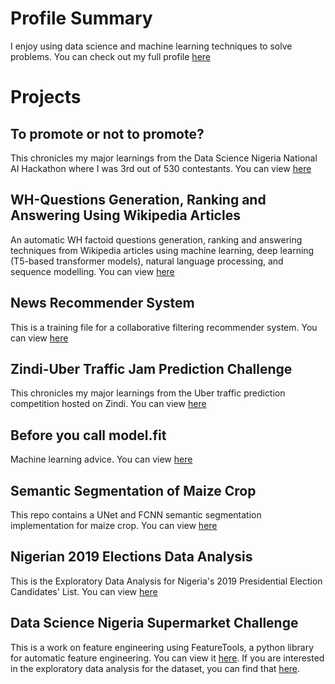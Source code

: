 # Profile Summary
I enjoy using data science and machine learning techniques to solve problems. You can check out my full profile [here](https://dehbaiyor.github.io/Profile/)

# Projects
## To promote or not to promote?
This chronicles my major learnings from the Data Science Nigeria National AI Hackathon where I was 3rd out of 530 contestants.
You can view [here](https://dehbaiyor.github.io/PromotionPrediction)

## WH-Questions Generation, Ranking and Answering Using Wikipedia Articles
An automatic WH factoid questions generation, ranking and answering techniques from Wikipedia articles using machine learning, deep learning (T5-based transformer models), natural language processing, and sequence modelling.
You can view [here](https://dehbaiyor.github.io/WH-QG-QA/)

## News Recommender System
This is a training file for a collaborative filtering recommender system. You can view [here](https://dehbaiyor.github.io/RecommenderSystem)

## Zindi-Uber Traffic Jam Prediction Challenge
This chronicles my major learnings from the Uber traffic prediction competition hosted on Zindi.
You can view [here](https://dehbaiyor.github.io/Zindi-Uber-Traffic-Jam-Competition)

## Before you call model.fit
Machine learning advice. You can view [here](https://www.kaggle.com/dehbaiyor/before-you-call-model-fit)

## Semantic Segmentation of Maize Crop
This repo contains a UNet and FCNN semantic segmentation implementation for maize crop. You can view [here](https://dehbaiyor.github.io/SemanticSeg)

## Nigerian 2019 Elections Data Analysis
This is the Exploratory Data Analysis for Nigeria's 2019 Presidential Election Candidates' List.
You can view [here](https://dehbaiyor.github.io/2019-Elections)

## Data Science Nigeria Supermarket Challenge
This is a work on feature engineering using FeatureTools, a python library for automatic feature engineering. You can view it [here](https://nbviewer.jupyter.org/github/Dehbaiyor/DSN-Supermarket-Challenge/blob/1485080d893f8c9060b75a2ccbea17fda11fb4d5/Supermarket%20Model.ipynb). If you are interested in the exploratory data analysis for the dataset, you can find that [here](https://github.com/Dehbaiyor/DSN-Supermarket-Challenge/blob/master/Supermarket%20EDA.ipynb).
